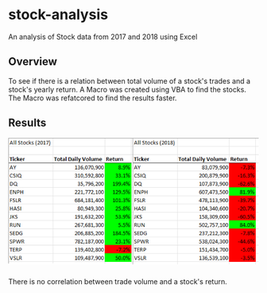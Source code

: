 # stock-analysis
An analysis of Stock data from 2017 and 2018 using Excel

## Overview
To see if there is a relation between total volume of a stock's trades and a stock's yearly return. A Macro was created using VBA to find the stocks. The Macro was refatcored to find the results faster.

## Results
![Stock ananlysis Results](https://github.com/aneou/stock-analysis/blob/main/Resources/Stock_Results.png)
###
There is no correlation between trade volume and a stock's return.
